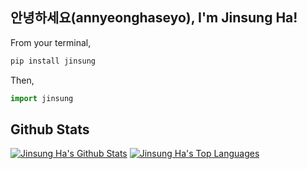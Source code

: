 ## 안녕하세요(annyeonghaseyo), I'm Jinsung Ha!
From your terminal,
```bash
pip install jinsung
```
Then,

```python
import jinsung
```

## Github Stats
[![Jinsung Ha's Github Stats](https://github-readme-stats.vercel.app/api?username=jha929&count_private=true&show_icons=true)](https://github.com/jha929)
[![Jinsung Ha's Top Languages](https://github-readme-stats.vercel.app/api/top-langs/?username=jha929&hide=jupyter%20notebook&hide_border=true&layout=compact)](https://github.com/jha929)
